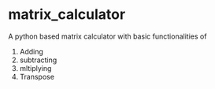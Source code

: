 # matrix_calculator

A python based matrix calculator with basic functionalities of

1) Adding
2) subtracting
3) mltiplying
4) Transpose
